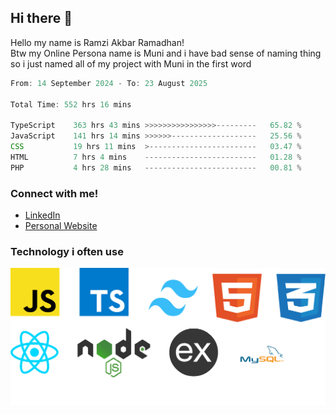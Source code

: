 ## Hi there 👋
Hello my name is Ramzi Akbar Ramadhan!\
Btw my Online Persona name is Muni and i have bad sense of naming thing so i just named all of my project with Muni in the first word
<!--START_SECTION:Muni-->

```Javascript
From: 14 September 2024 - To: 23 August 2025

Total Time: 552 hrs 16 mins

TypeScript    363 hrs 43 mins >>>>>>>>>>>>>>>>---------   65.82 %
JavaScript    141 hrs 14 mins >>>>>>-------------------   25.56 %
CSS           19 hrs 11 mins  >------------------------   03.47 %
HTML          7 hrs 4 mins    -------------------------   01.28 %
PHP           4 hrs 28 mins   -------------------------   00.81 %
```

<!--END_SECTION:Muni-->
### Connect with me!
* [LinkedIn](https://www.linkedin.com/in/ramzi-akbar-ramadhan-b8b05a243/)
* [Personal Website](https://www.muniporto.my.id/)
### Technology i often use
![Technology List](assets/techlist.png)
